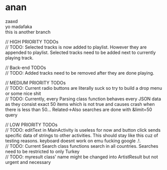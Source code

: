 # anan  
zaaxd  
yo madafaka  
this is another branch  


// HIGH PRIORITY TODOs  
// TODO: Selected tracks is now added to playlist. However they are appended to playlist. Selected tracks need to be added next to currently playing track.  

// Back-end TODOs  
// TODO: Added tracks need to be removed after they are done playing.  

// MEDIUM PRIORITY TODOs  
// TODO: Current radio buttons are literally suck so try to build a drop menu or some nice shit  
// TODO: Currently, every Parsing class function behaves every JSON data as they consist exact 50 items which is not true and causes crash when there is less than 50... Related->Also searches are done with &limit=50 query  

// LOW PRIORITY TODOs  
// TODO: editText in MainActivity is useless for now and button click sends specific data of strings to other activities. This should stay like this cuz of testing reasons. keyboard doesnt work on emu fucking google .!.  
// TODO: Current Search class functions search in all countries. Searches need to be restricted to only Turkey  
// TODO: myresult class' name might be changed into ArtistResult but not urgent and necessary  
